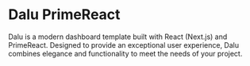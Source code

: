 # Dalu PrimeReact
Dalu is a modern dashboard template built with React (Next.js) and PrimeReact. Designed to provide an exceptional user experience, Dalu combines elegance and functionality to meet the needs of your project.
